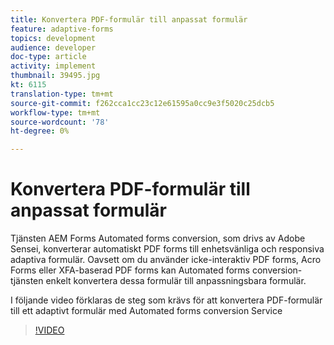```yaml
---
title: Konvertera PDF-formulär till anpassat formulär
feature: adaptive-forms
topics: development
audience: developer
doc-type: article
activity: implement
thumbnail: 39495.jpg
kt: 6115
translation-type: tm+mt
source-git-commit: f262cca1cc23c12e61595a0cc9e3f5020c25dcb5
workflow-type: tm+mt
source-wordcount: '78'
ht-degree: 0%

---
```


# Konvertera PDF-formulär till anpassat formulär

Tjänsten AEM Forms Automated forms conversion, som drivs av Adobe Sensei, konverterar automatiskt PDF forms till enhetsvänliga och responsiva adaptiva formulär. Oavsett om du använder icke-interaktiv PDF forms, Acro Forms eller XFA-baserad PDF forms kan Automated forms conversion-tjänsten enkelt konvertera dessa formulär till anpassningsbara formulär.

I följande video förklaras de steg som krävs för att konvertera PDF-formulär till ett adaptivt formulär med Automated forms conversion Service

>[!VIDEO](https://video.tv.adobe.com/v/39495/?quality=9&learn=on)


